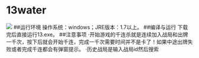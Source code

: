 # 13water
![](https://img.shields.io/badge/Language-Java-green)
##运行环境
操作系统：windows；JRE版本：1.7以上。
##编译与运行
下载完后直接运行13.exe。
##注意事项
·开始游戏的千连杀就是连续加入战局和出牌一千次，按下后就会开始千连，完成一千次需要时间并不是卡了！如果中途出牌失败或者完成千连都会有弹窗提示。
·历史战局是输入战局id然后搜索

